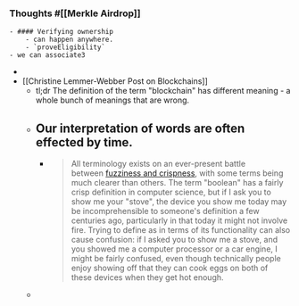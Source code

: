 ### Thoughts #[[Merkle Airdrop]]
	- #### Verifying ownership
		- can happen anywhere.
		- `proveEligibility`
	- we can associate3
-
- [[Christine Lemmer-Webber Post on Blockchains]]
	- tl;dr The definition of the term "blockchain" has different meaning - a whole bunch of meanings that are wrong.
	- ## Our interpretation of words are often effected by time.
		- > All terminology exists on an ever-present battle between [fuzziness and crispness](https://fossandcrafts.org/episodes/23-nerdout-fuzzy-and-crisp.html), with some terms being much clearer than others. The term "boolean" has a fairly crisp definition in computer science, but if I ask you to show me your "stove", the device you show me today may be incomprehensible to someone's definition a few centuries ago, particularly in that today it might not involve fire. Trying to define as in terms of its functionality can also cause confusion: if I asked you to show me a stove, and you showed me a computer processor or a car engine, I might be fairly confused, even though technically people enjoy showing off that they can cook eggs on both of these devices when they get hot enough.
	-